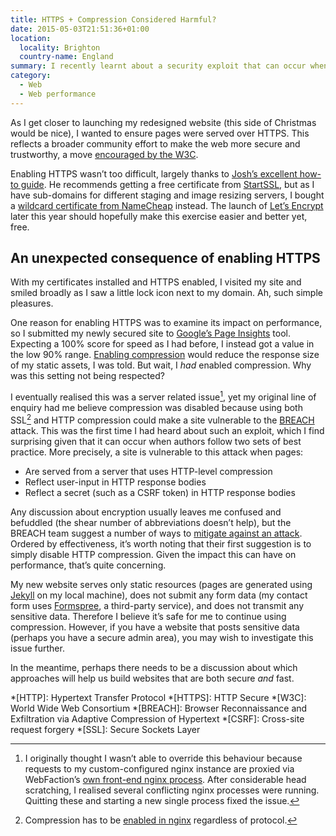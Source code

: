 ```yaml
---
title: HTTPS + Compression Considered Harmful?
date: 2015-05-03T21:51:36+01:00
location:
  locality: Brighton
  country-name: England
summary: I recently learnt about a security exploit that can occur when pages served over HTTPS use HTTP compression. Secure or fast, pick one?
category:
  - Web
  - Web performance
---
```

As I get closer to launching my redesigned website (this side of Christmas would be nice), I wanted to ensure pages were served over HTTPS. This reflects a broader community effort to make the web more secure and trustworthy, a move [encouraged by the W3C][1].

Enabling HTTPS wasn’t too difficult, largely thanks to [Josh’s excellent how-to guide][2]. He recommends getting a free certificate from [StartSSL][3], but as I have sub-domains for different staging and image resizing servers, I bought a [wildcard certificate from NameCheap][4] instead. The launch of [Let’s Encrypt][5] later this year should hopefully make this exercise easier and better yet, free.

## An unexpected consequence of enabling HTTPS

With my certificates installed and HTTPS enabled, I visited my site and smiled broadly as I saw a little lock icon next to my domain. Ah, such simple pleasures.

One reason for enabling HTTPS was to examine its impact on performance, so I submitted my newly secured site to [Google’s Page Insights][6] tool. Expecting a 100% score for speed as I had before, I instead got a value in the low 90% range. [Enabling compression][7] would reduce the response size of my static assets, I was told. But wait, I *had* enabled compression. Why was this setting not being respected?

I eventually realised this was a server related issue[^1], yet my original line of enquiry had me believe compression was disabled because using both SSL[^2] and HTTP compression could make a site vulnerable to the [BREACH][8] attack. This was the first time I had heard about such an exploit, which I find surprising given that it can occur when authors follow two sets of best practice. More precisely, a site is vulnerable to this attack when pages:

* Are served from a server that uses HTTP-level compression
* Reflect user-input in HTTP response bodies
* Reflect a secret (such as a CSRF token) in HTTP response bodies

Any discussion about encryption usually leaves me confused and befuddled (the shear number of abbreviations doesn’t help), but the BREACH team suggest a number of ways to [mitigate against an attack][9]. Ordered by effectiveness, it’s worth noting that their first suggestion is to simply disable HTTP compression. Given the impact this can have on performance, that’s quite concerning.

My new website serves only static resources (pages are generated using [Jekyll][10] on my local machine), does not submit any form data (my contact form uses [Formspree][11], a third-party service), and does not transmit any sensitive data. Therefore I believe it’s safe for me to continue using compression. However, if you have a website that posts sensitive data (perhaps you have a secure admin area), you may wish to investigate this issue further.

In the meantime, perhaps there needs to be a discussion about which approaches will help us build websites that are both secure *and* fast.

[^1]: I originally thought I wasn’t able to override this behaviour because requests to my custom-configured nginx instance are proxied via WebFaction’s [own front-end nginx process][12]. After considerable head scratching, I realised several conflicting nginx processes were running. Quitting these and starting a new single process fixed the issue.

[^2]: Compression has to be [enabled in nginx][13] regardless of protocol.

[1]: http://w3ctag.github.io/web-https/
[2]: https://www.joshemerson.co.uk/blog/secure-your-site
[3]: https://www.startssl.com/
[4]: https://www.namecheap.com/security/ssl-certificates/wildcard.aspx
[5]: https://letsencrypt.org
[6]: https://developers.google.com/speed/pagespeed/insights/
[7]: https://developers.google.com/speed/docs/insights/EnableCompression
[8]: https://en.wikipedia.org/wiki/BREACH_(security_exploit)
[9]: http://breachattack.com/#mitigations
[10]: https://jekyllrb.com
[11]: https://formspree.io
[12]: http://docs.webfaction.com/user-guide/websites.html#creating-a-website
[13]: http://nginx.com/resources/admin-guide/compression-and-decompression/

*[HTTP]: Hypertext Transfer Protocol
*[HTTPS]: HTTP Secure
*[W3C]: World Wide Web Consortium
*[BREACH]: Browser Reconnaissance and Exfiltration via Adaptive Compression of Hypertext
*[CSRF]: Cross-site request forgery
*[SSL]: Secure Sockets Layer
